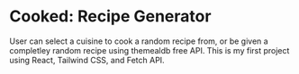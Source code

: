 # Cooked: Recipe Generator
 User can select a cuisine to cook a random recipe from, or be given a completley random recipe using themealdb free API.
 This is my first project using React, Tailwind CSS, and Fetch API.

